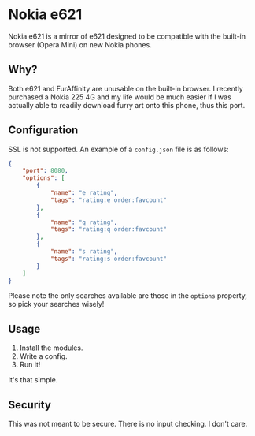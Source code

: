 # Nokia e621
Nokia e621 is a mirror of e621 designed to be compatible with the built-in browser (Opera Mini) on new Nokia phones.

## Why?
Both e621 and FurAffinity are unusable on the built-in browser. I recently purchased a Nokia 225 4G and my life would be much easier if I was actually able to readily download furry art onto this phone, thus this port.

## Configuration
SSL is not supported. An example of a `config.json` file is as follows:
```json
{
    "port": 8080,
    "options": [
        {
            "name": "e rating",
            "tags": "rating:e order:favcount"
        },
        {
            "name": "q rating",
            "tags": "rating:q order:favcount"
        },
        {
            "name": "s rating",
            "tags": "rating:s order:favcount"
        }
    ]
}
```

Please note the only searches available are those in the `options` property, so pick your searches wisely!

## Usage
1. Install the modules.
2. Write a config.
3. Run it!

It's that simple.

## Security
This was not meant to be secure. There is no input checking. I don't care.